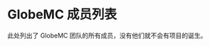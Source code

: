 <script setup>
import { VPTeamMembers } from 'vitepress/theme'

const members = [
  {
    avatar: 'https://s1.ax1x.com/2023/08/03/pPiZ9DP.jpg',
    name: 'bwtx2023',
    title: '创建者',
    links: [
      { icon: 'github', link: 'https://github.com/bwtx2023' },
    ]
  },  
  {
    avatar: 'https://s1.ax1x.com/2023/08/02/pPP4Tc6.jpg',
    name: 'HRxiaohu',
    title: '开发者',
    links: [
      { icon: 'github', link: 'https://github.com/HRxiaohu' },
    ]
  },
  {
    avatar: 'https://s1.ax1x.com/2023/08/03/pPiZCHf.jpg',
    name: 'Big_Cake',
    title: '站点维护',
    links: [
      { icon: 'github', link: 'https://github.com/Big-Cake-jpg' },
    ]
  },
  {
    avatar: 'https://jsd.onmicrosoft.cn/avatar/2defd5540f480625cf9d09e5d4c3b7c4.png',
    name: 'XieXiLin',
    title: '域名资金支持',
    links: [
      { icon: 'github', link: 'https://github.com/XieXiLin2' },
    ]
  },
  {
    avatar: 'https://jsd.onmicrosoft.cn/avatar/e5749fc6095cfe035dd18d405400c289.png',
    name: '233355607',
    title: '域名管理',
    links: [
      { icon: 'github', link: 'https://github.com/2623684696' },
    ]
  },
  {
    avatar: 'https://jsd.onmicrosoft.cn/avatar/4db948c2483ceca88a6ade051f37dc1e.png',
    name: 'bingxin666',
    title: '文档贡献者',
    links: [
      { icon: 'github', link: 'https://github.com/bingxin666' },
    ]
  },
  {
    avatar: 'https://s1.ax1x.com/2023/08/03/pPiZiE8.jpg',
    name: 'Enlysure',
    title: '文档贡献者',
    links: [
      { icon: 'github', link: 'https://github.com/Rovniced' },
    ]
  },
  {
    avatar: 'https://github.com/hejiehao.png',
    name: '何杰豪',
    title: '文档贡献者',
    links: [
      { icon: 'github', link: 'https://github.com/hejiehao' },
    ]
  },
  {
    avatar: 'https://jsd.onmicrosoft.cn/avatar/e4e09756d8e17245eca044adccdc96a8.png',
    name: '思源千年',
    title: '文档贡献者',
    links: [
      { icon: 'github', link: 'https://github.com/Seayay' },
    ]
  },
  {
    avatar: 'https://s1.ax1x.com/2023/08/03/pPiZFUS.jpg',
    name: 'zkitefly',
    title: '文档贡献者',
    links: [
      { icon: 'github', link: 'https://github.com/zkitefly' },
    ]
  },
  {
    avatar: 'https://s1.ax1x.com/2023/08/03/pPiZk4g.jpg',
    name: '竹若泠',
    title: '文档贡献者',
    links: [
      { icon: 'github', link: 'https://github.com/ZhuRuoLing' },
    ]
  },
  {
    avatar: 'https://jsd.onmicrosoft.cn/avatar/581d7a85fb19ae52a34a93447f707b17.png',
    name: 'Z_Tsin',
    title: '文档贡献者',
    links: [
      { icon: 'github', link: 'https://github.com/ztsinsun' },
    ]
  },
  {
    avatar: 'https://s1.ax1x.com/2023/08/03/pPiZECQ.png',
    name: 'Hex Dragon',
    title: '文档贡献组织',
    links: [
      { icon: 'github', link: 'https://github.com/Hex-Dragon' },
    ]
  },
  {
    avatar: 'https://jsd.onmicrosoft.cn/avatar/3eee0d09ddccea63d72a986732f62539.png',
    name: 'bingling-sama',
    title: '文档贡献者',
    links: [
      { icon: 'github', link: 'https://github.com/bingling-sama' },
    ]
  }
]
</script>

# GlobeMC 成员列表

此处列出了 GlobeMC 团队的所有成员，没有他们就不会有项目的诞生。

<VPTeamMembers size="small" :members="members" />
